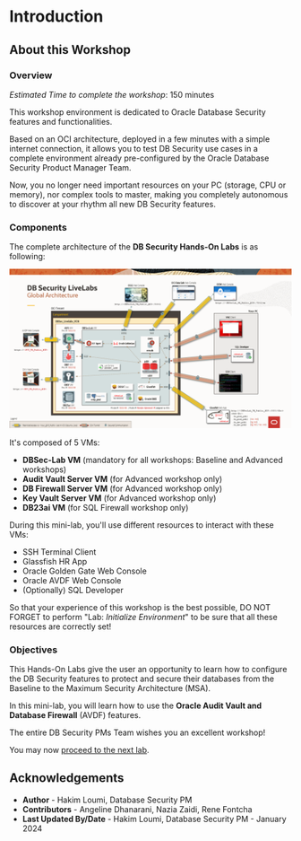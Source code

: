 # Introduction

## About this Workshop
### Overview
*Estimated Time to complete the workshop*: 150 minutes

This workshop environment is dedicated to Oracle Database Security features and functionalities.

Based on an OCI architecture, deployed in a few minutes with a simple internet connection, it allows you to test DB Security use cases in a complete environment already pre-configured by the Oracle Database Security Product Manager Team.

Now, you no longer need important resources on your PC (storage, CPU or memory), nor complex tools to master, making you completely autonomous to discover at your rhythm all new DB Security features.

### Components
The complete architecture of the **DB Security Hands-On Labs** is as following:

  ![DBSec LiveLabs Archi](./images/dbseclab-archi.png "DBSec LiveLabs Archi")

It's composed of 5 VMs:
  - **DBSec-Lab VM** (mandatory for all workshops: Baseline and Advanced workshops)
  - **Audit Vault Server VM** (for Advanced workshop only)
  - **DB Firewall Server VM** (for Advanced workshop only)
  - **Key Vault Server VM** (for Advanced workshop only)
  - **DB23ai VM** (for SQL Firewall workshop only)

During this mini-lab, you'll use different resources to interact with these VMs:
  - SSH Terminal Client
  - Glassfish HR App
  - Oracle Golden Gate Web Console
  - Oracle AVDF Web Console
  - (Optionally) SQL Developer

So that your experience of this workshop is the best possible, DO NOT FORGET to perform "Lab: *Initialize Environment*" to be sure that all these resources are correctly set!

### Objectives
This Hands-On Labs give the user an opportunity to learn how to configure the DB Security features to protect and secure their databases from the Baseline to the Maximum Security Architecture (MSA).

In this mini-lab, you will learn how to use the **Oracle Audit Vault and Database Firewall** (AVDF) features.

The entire DB Security PMs Team wishes you an excellent workshop!

You may now [proceed to the next lab](#next).

## Acknowledgements
- **Author** - Hakim Loumi, Database Security PM
- **Contributors** - Angeline Dhanarani, Nazia Zaidi, Rene Fontcha
- **Last Updated By/Date** - Hakim Loumi, Database Security PM - January 2024
